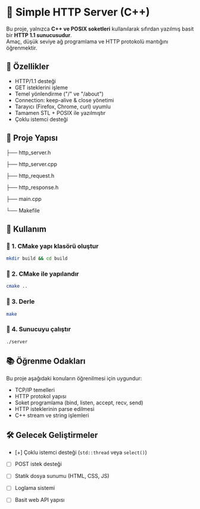 # 🧩 Simple HTTP Server (C++)

Bu proje, yalnızca **C++ ve POSIX soketleri** kullanılarak sıfırdan yazılmış basit bir **HTTP 1.1 sunucusudur**.  
Amaç, düşük seviye ağ programlama ve HTTP protokolü mantığını öğrenmektir.

## 🚀 Özellikler
- HTTP/1.1 desteği  
- GET isteklerini işleme  
- Temel yönlendirme ("/" ve "/about")  
- Connection: keep-alive & close yönetimi  
- Tarayıcı (Firefox, Chrome, curl) uyumlu  
- Tamamen STL + POSIX ile yazılmıştır
- Çoklu istemci desteği

## 📁 Proje Yapısı

├── http_server.h

├── http_server.cpp

├── http_request.h

├── http_response.h

├── main.cpp

└── Makefile


## 🧱 Kullanım

### 🔹 1. CMake yapı klasörü oluştur

```bash
mkdir build && cd build
```

### 🔹 2. CMake ile yapılandır

```bash
cmake ..
```

### 🔹 3. Derle

```bash
make
```

### 🔹 4. Sunucuyu çalıştır

```bash
./server
```


## 📚 Öğrenme Odakları

Bu proje aşağıdaki konuların öğrenilmesi için uygundur:

* TCP/IP temelleri
* HTTP protokol yapısı
* Soket programlama (bind, listen, accept, recv, send)
* HTTP isteklerinin parse edilmesi
* C++ stream ve string işlemleri


## 🛠️ Gelecek Geliştirmeler

* [+] Çoklu istemci desteği (`std::thread` veya `select()`)
* [ ] POST istek desteği
* [ ] Statik dosya sunumu (HTML, CSS, JS)
* [ ] Loglama sistemi
* [ ] Basit web API yapısı

